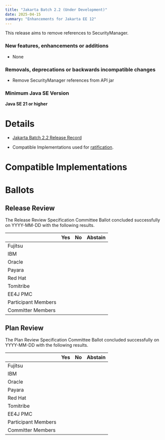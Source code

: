 ```yaml
---
title: "Jakarta Batch 2.2 (Under Development)"
date: 2025-04-15
summary: "Enhancements for Jakarta EE 12"
---
```


<!-- Please describe the high-level changes made to Jakarta Wombat 1.0. --> 
<!-- The intent is for the first two sections to be an executive summary in the range of 300 to 800 characters. -->
<!-- Links can accompany the executive summary, but cannot substitute for an executive summary. -->

This release aims to remove references to SecurityManager.

### New features, enhancements or additions
<!-- List here -->
* None

### Removals, deprecations or backwards incompatible changes
<!-- List here -->
* Remove SecurityManager references from API jar

### Minimum Java SE Version
<!-- Specify the minimum required Java SE version for this specification -->
**Java SE 21 or higher**

# Details

* [Jakarta Batch 2.2 Release Record](https://projects.eclipse.org/projects/ee4j.batch/releases/2.2.0)
<!-- 
The commented lines can be uncommented and updated once the records are available.
* [Jakarta Wombat 1.0 Specification Document](./jakarta-wombat-spec-1.0.pdf) (PDF)
* [Jakarta Wombat 1.0 Specification Document](./jakarta-wombat-spec-1.0.html) (HTML)
* [Jakarta Wombat 1.0 Javadoc](./apidocs)
* [Jakarta Wombat 1.0 XML Schema](https://jakarta.ee/xml/ns/jakartaee/wombat-1.0.xsd)
* [Jakarta Wombat 1.0 TCK](http://downloads.eclipse.org/jakarta/wombat/1.0.0/wombat-tck-1.0.0.zip)
* Maven coordinates
  * [jakarta.wombat:jakarta.wombat-api:jar:1.0.0](https://search.maven.org/artifact/jakarta.wombat/jakarta.wombat-api/1.0.0/jar) -->
* Compatible Implementations used for [ratification](https://www.eclipse.org/projects/efsp/?version=1.2#efsp-ratification).
 <!-- * [Eclipse Vombatidae 9.1.1](https://github.com/eclipse-ee4j/vombatidae) -->

# Compatible Implementations

# Ballots

## Release Review

The Release Review Specification Committee Ballot concluded successfully on YYYY-MM-DD with the following results.

|                       |  Yes    | No      | Abstain  |
|-----------------------|---------|---------|----------|
|Fujitsu                |         |         |          |
|IBM                    |         |         |          |
|Oracle                 |         |         |          |
|Payara                 |         |         |          |
|Red Hat                |         |         |          |
|Tomitribe              |         |         |          |
|EE4J PMC               |         |         |          |
|Participant Members    |         |         |          |
|Committer Members      |         |         |          |

## Plan Review

The Plan Review Specification Committee Ballot concluded successfully on YYYY-MM-DD with the following results.

|                       |  Yes    | No  | Abstain  |
|-----------------------|---------|-----|----------|
|Fujitsu                |         |     |          |
|IBM                    |         |     |          |
|Oracle                 |         |     |          |
|Payara                 |         |     |          |
|Red Hat                |         |     |          |
|Tomitribe              |         |     |          |
|EE4J PMC               |         |     |          |
|Participant Members    |         |     |          |
|Committer Members      |         |     |          |
